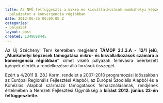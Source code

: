 ```yaml
---
title: Az NFÜ felfüggeszti a mikro és kisvállalkozások munkahelyi képzéseit támogató
  pályázatot a konvergencia régiókban
date: 2012-06-26 00:00:00 Z
categories:
- pályázat
layout: post
created: 1340698445
---
```


<p style="text-align: justify;">Az Új Széchenyi Terv keretében megjelent <strong>TÁMOP 2.1.3.A - 12/1 jelű</strong>, <strong>„Munkahelyi képzések támogatása mikro- és kisvállalkozások számára a konvergencia régiókban”</strong> címet viselő pályázati felhívásra beérkezett igények elérték a rendelkezésre álló források összegét.</p><p style="text-align: justify;">Ezért a 4/2011 (I. 28.) Korm. rendelet a 2007-2013 programozási időszakban az Európai Regionális Fejlesztési Alapból, az Európai Szociális Alapból és a Kohéziós Alapból származó támogatások felhasználásának, rendjének értelmében a Nemzeti Fejlesztési Ügynökség a <strong>kiírást 2012. június 22-én felfüggesztette.</strong></p>
